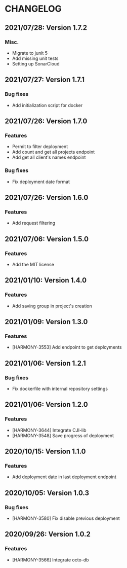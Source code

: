 # CHANGELOG

## 2021/07/28: Version 1.7.2

### Misc.

* Migrate to junit 5
* Add missing unit tests
* Setting up SonarCloud

## 2021/07/27: Version 1.7.1

### Bug fixes

* Add initialization script for docker

## 2021/07/26: Version 1.7.0

### Features

* Permit to filter deployment
* Add count and get all projects endpoint
* Add get all client's names endpoint

### Bug fixes

* Fix deployment date format

## 2021/07/26: Version 1.6.0

### Features

* Add request filtering

## 2021/07/06: Version 1.5.0

### Features

* Add the MIT license

## 2021/01/10: Version 1.4.0

### Features

* Add saving group in project's creation

## 2021/01/09: Version 1.3.0

### Features

* [HARMONY-3553] Add endpoint to get deployments

## 2021/01/06: Version 1.2.1

### Bug fixes

* Fix dockerfile with internal repository settings

## 2021/01/06: Version 1.2.0

### Features

* [HARMONY-3644] Integrate CJI-lib
* [HARMONY-3548] Save progress of deployment

## 2020/10/15: Version 1.1.0

### Features

* Add deployment date in last deployment endpoint

## 2020/10/05: Version 1.0.3

### Bug fixes

* [HARMONY-3580] Fix disable previous deployment

## 2020/09/26: Version 1.0.2

### Features

* [HARMONY-3566] Integrate octo-db
